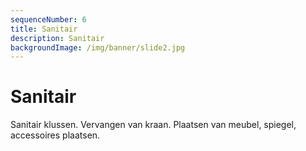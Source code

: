 ```yaml
---
sequenceNumber: 6
title: Sanitair   
description: Sanitair
backgroundImage: /img/banner/slide2.jpg
---
```

# Sanitair

Sanitair klussen. Vervangen van kraan. Plaatsen van meubel, spiegel, accessoires plaatsen. 